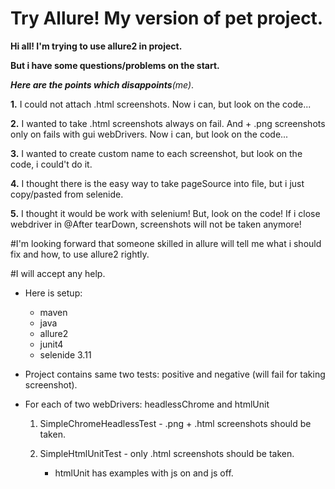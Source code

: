# Try Allure! My version of pet project.
**Hi all! I'm trying to use allure2 in project.**

**But i have some questions/problems on the start.**

_**Here are the points which disappoints**(me)_.

**1.** I could not attach .html screenshots. Now i can, but look on the code...

**2.** I wanted to take .html screenshots always on fail. And + .png screenshots only on fails with gui webDrivers. Now i can, but look on the code...

**3.** I wanted to create custom name to each screenshot, but look on the code, i could't do it.

**4.** I thought there is the easy way to take pageSource into file, but i just copy/pasted from selenide.

**5.** I thought it would be work with selenium! But, look on the code! If i close webdriver in @After tearDown, screenshots will not be taken anymore!

#I'm looking forward that someone skilled in allure will tell me what i should fix and how, to use allure2 rightly.

#I will accept any help.


* Here is setup: 
  * maven 
  * java 
  * allure2 
  * junit4 
  * selenide 3.11
  
* Project contains same two tests: positive and negative (will fail for taking screenshot).

* For each of two webDrivers: headlessChrome and htmlUnit 

  1. SimpleChromeHeadlessTest - .png + .html screenshots should be taken.
 
  2. SimpleHtmlUnitTest - only .html screenshots should be taken.

     * htmlUnit has examples with js on and js off.